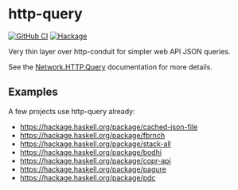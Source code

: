 # http-query

[![GitHub CI](https://github.com/juhp/http-query/workflows/build/badge.svg)](https://github.com/juhp/http-query/actions)
[![Hackage](http://img.shields.io/hackage/v/http-query.png)](http://hackage.haskell.org/package/http-query)

Very thin layer over http-conduit for simpler web API JSON queries.

See the [Network.HTTP.Query](https://hackage.haskell.org/package/http-query/docs/Network-HTTP-Query.html) documentation for more details.

## Examples

A few projects use http-query already:

- <https://hackage.haskell.org/package/cached-json-file>
- <https://hackage.haskell.org/package/fbrnch>
- <https://hackage.haskell.org/package/stack-all>
- <https://hackage.haskell.org/package/bodhi>
- <https://hackage.haskell.org/package/copr-api>
- <https://hackage.haskell.org/package/pagure>
- <https://hackage.haskell.org/package/pdc>
